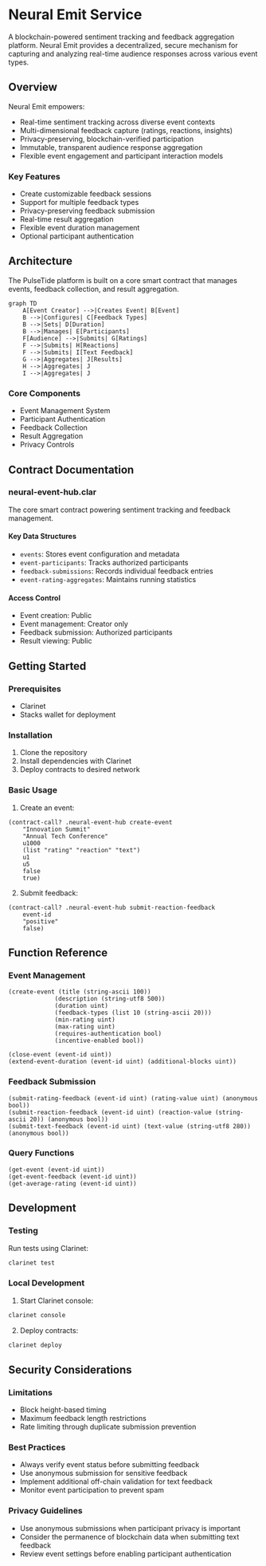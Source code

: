 # Neural Emit Service

A blockchain-powered sentiment tracking and feedback aggregation platform. Neural Emit provides a decentralized, secure mechanism for capturing and analyzing real-time audience responses across various event types.

## Overview

Neural Emit empowers:
- Real-time sentiment tracking across diverse event contexts
- Multi-dimensional feedback capture (ratings, reactions, insights)
- Privacy-preserving, blockchain-verified participation
- Immutable, transparent audience response aggregation
- Flexible event engagement and participant interaction models

### Key Features
- Create customizable feedback sessions
- Support for multiple feedback types
- Privacy-preserving feedback submission
- Real-time result aggregation
- Flexible event duration management
- Optional participant authentication

## Architecture

The PulseTide platform is built on a core smart contract that manages events, feedback collection, and result aggregation.

```mermaid
graph TD
    A[Event Creator] -->|Creates Event| B[Event]
    B -->|Configures| C[Feedback Types]
    B -->|Sets| D[Duration]
    B -->|Manages| E[Participants]
    F[Audience] -->|Submits| G[Ratings]
    F -->|Submits| H[Reactions]
    F -->|Submits| I[Text Feedback]
    G -->|Aggregates| J[Results]
    H -->|Aggregates| J
    I -->|Aggregates| J
```

### Core Components
- Event Management System
- Participant Authentication
- Feedback Collection
- Result Aggregation
- Privacy Controls

## Contract Documentation

### neural-event-hub.clar

The core smart contract powering sentiment tracking and feedback management.

#### Key Data Structures
- `events`: Stores event configuration and metadata
- `event-participants`: Tracks authorized participants
- `feedback-submissions`: Records individual feedback entries
- `event-rating-aggregates`: Maintains running statistics

#### Access Control
- Event creation: Public
- Event management: Creator only
- Feedback submission: Authorized participants
- Result viewing: Public

## Getting Started

### Prerequisites
- Clarinet
- Stacks wallet for deployment

### Installation
1. Clone the repository
2. Install dependencies with Clarinet
3. Deploy contracts to desired network

### Basic Usage

1. Create an event:
```clarity
(contract-call? .neural-event-hub create-event 
    "Innovation Summit" 
    "Annual Tech Conference" 
    u1000 
    (list "rating" "reaction" "text") 
    u1 
    u5 
    false 
    true)
```

2. Submit feedback:
```clarity
(contract-call? .neural-event-hub submit-reaction-feedback 
    event-id 
    "positive" 
    false)
```

## Function Reference

### Event Management

```clarity
(create-event (title (string-ascii 100)) 
             (description (string-utf8 500)) 
             (duration uint) 
             (feedback-types (list 10 (string-ascii 20))) 
             (min-rating uint) 
             (max-rating uint) 
             (requires-authentication bool) 
             (incentive-enabled bool))
```

```clarity
(close-event (event-id uint))
(extend-event-duration (event-id uint) (additional-blocks uint))
```

### Feedback Submission

```clarity
(submit-rating-feedback (event-id uint) (rating-value uint) (anonymous bool))
(submit-reaction-feedback (event-id uint) (reaction-value (string-ascii 20)) (anonymous bool))
(submit-text-feedback (event-id uint) (text-value (string-utf8 280)) (anonymous bool))
```

### Query Functions

```clarity
(get-event (event-id uint))
(get-event-feedback (event-id uint))
(get-average-rating (event-id uint))
```

## Development

### Testing
Run tests using Clarinet:
```bash
clarinet test
```

### Local Development
1. Start Clarinet console:
```bash
clarinet console
```

2. Deploy contracts:
```bash
clarinet deploy
```

## Security Considerations

### Limitations
- Block height-based timing
- Maximum feedback length restrictions
- Rate limiting through duplicate submission prevention

### Best Practices
- Always verify event status before submitting feedback
- Use anonymous submission for sensitive feedback
- Implement additional off-chain validation for text feedback
- Monitor event participation to prevent spam

### Privacy Guidelines
- Use anonymous submissions when participant privacy is important
- Consider the permanence of blockchain data when submitting text feedback
- Review event settings before enabling participant authentication